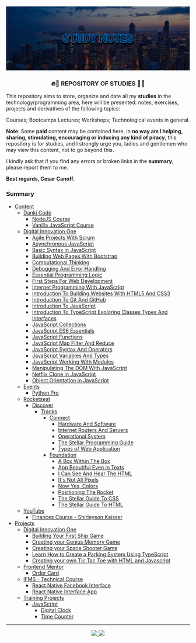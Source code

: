 ![HeroBanner]('./../images/HeroBanner.png)

<div align="center">
  <h3>🔥📘 REPOSITORY OF STUDIES 📘🔥</h3>
</div>

This repository aims to store, organize and date all my **studies** in the technology/programming area, here will be presented: notes, exercises, projects and derivatives of the following topics:

Courses;
Bootcamps
Lectures;
Workshops;
Technological events in general.

**Note**: Some **paid** content may be contained here, in **no way am I helping, sharing, stimulating, encouraging or inducing any kind of piracy**, this repository is for studies, and I strongly urge you, ladies and gentlemen who may view this content, not to go beyond this.

I kindly ask that if you find any errors or broken links in the **summary**, please report them to me.

**Best regards, Cesar Canoff.**

### Summary
- <a href="./content">Content</a>
  - <a href="./content/danki-code">Danki Code</a>
    - <a href="./content/danki-code/node-js-course">NodeJS Course</a>
    - <a href="./content/danki-code/vanilla-javascript-course">Vanilla JavaScript Course</a>
  - <a href="./content/digital-innovation-one">Digital Innovation One</a>
    - <a href="./content/digital-innovation-one/agile-projects-with-scrum">Agile Projects With Scrum</a>
    - <a href="./content/digital-innovation-one/asynchronous-javascript">Asynchronous JavaScript</a>
    - <a href="./content/digital-innovation-one/basic-syntax-in-javascript">Basic Syntax in JavaScript</a>
    - <a href="./content/digital-innovation-one/building-web-pages-with-bootstrap">Building Web Pages With Bootstrap</a>
    - <a href="./content/digital-innovation-one/computational-thinking">Computational Thinking</a>
    - <a href="./content/digital-innovation-one/debugging-and-error-handling">Debugging And Error Handling</a>
    - <a href="./content/digital-innovation-one/essential-programming-logic">Essential Programming Logic</a>
    - <a href="./content/digital-innovation-one/first-steps-for-web-development">First Steps For Web Development</a>
    - <a href="./content/digital-innovation-one/internet-programming-with-javascript">Internet Programming With JavaScript</a>
    - <a href="./content/digital-innovation-one/introduction-to-building-websites-with-html5-and-css3">Introduction To Building Websites With HTML5 And CSS3</a>
    - <a href="./content/digital-innovation-one/introduction-to-git-and-gitHub">Introduction To Git And GitHub</a>
    - <a href="./content/digital-innovation-one/introduction-to-javascript">Introduction To JavaScript</a>
    - <a href="./content/digital-innovation-one/introduction-to-typescript-exploring-classes-types-and-interfaces">Introduction To TypeScript Exploring Classes Types And Interfaces</a>
    - <a href="./content/digital-innovation-one/javascript-collections">JavaScript Collections</a>
    - <a href="./content/digital-innovation-one/javascript-es6-essential">JavaScript ES6 Essentials</a>
    - <a href="./content/digital-innovation-one/javascript-functions">JavaScript Functions</a>
    - <a href="./content/digital-innovation-one/javascript-map-filter-and-reduce">JavaScript Map Filter And Reduce</a>
    - <a href="./content/digital-innovation-one/javascript-syntax-and-operators">JavaScript Syntax And Operators</a>
    - <a href="./content/digital-innovation-one/javascript-variables-and-types">JavaScript Variables And Types</a>
    - <a href="./content/digital-innovation-one/javascript-working-with-modules-in-javascript">JavaScript Working With Modules</a>
    - <a href="./content/digital-innovation-one/manipulating-the-dom-with-javascript">Manipulating The DOM With JavaScript</a>
    - <a href="./content/digital-innovation-one/netflix-clone">Netflix Clone in JavaScript</a>
    - <a href="./content/digital-innovation-one/object-orientation-in-javascript">Object Orientation in JavaScript</a>
  - <a href="./content/events">Events</a>
    - <a href="./content/events/python-pro">Python Pro</a>
  - <a href="./content/rocketseat">Rocketseat</a>
    - <a href="./content/rocketseat/discover">Discover</a>
      - <a href="./content/rocketseat/discover/tracks">Tracks</a>
        - <a href="./content/rocketseat/discover/tracks/connect">Connect</a>
          - <a href="./content/rocketseat/discover/tracks/connect/hardware-and-software">Hardware And Software</a>
          - <a href="./content/rocketseat/discover/tracks/connect/internet-routers-and-servers">Internet Routers And Servers</a>
          - <a href="./content/rocketseat/discover/tracks/connect/operational-system">Operational System</a>
          - <a href="./content/rocketseat/discover/tracks/connect/the-stellar-programming-guide">The Stellar Programming Guide</a>
          - <a href="./content/rocketseat/discover/tracks/connect/types-of-web-application">Types of Web Application</a>
        - <a href="./content/rocketseat/discover/tracks/foundation">Foundation</a>
          - <a href="./content/rocketseat/discover/tracks/foundation/a-box-within-the-box">A Box Within The Box</a>
          - <a href="./content/rocketseat/discover/tracks/foundation/app-beautiful-even-in-texts">App Beautiful Even in Texts</a>
          - <a href="./content/rocketseat/discover/tracks/foundation/i-can-see-and-hear-the-html">I Can See And Hear The HTML</a>
          - <a href="./content/rocketseat/discover/tracks/foundation/it-is-not-all-pixels">It's Not All Pixels</a>
          - <a href="./content/rocketseat/discover/tracks/foundation/now-yes-colors">Now Yes, Colors</a>
          - <a href="./content/rocketseat/discover/tracks/foundation/positioning-the-rocket">Positioning The Rocket</a>
          - <a href="./content/rocketseat/discover/tracks/foundation/the-stellar-guide-to-css">The Stellar Guide To CSS</a>
          - <a href="./content/rocketseat/discover/tracks/foundation/the-stellar-guide-to-html">The Stellar Guide To HTML</a>
  - <a href="./content/youtube">YouTube</a>
    - <a href="./content/youtube/finances-course-shirleyson-kaisser">Finances Course - Shirleyson Kaisser</a>
- <a href="./projects">Projects</a>
  - <a href="./projects/digital-innovation-one">Digital Innovation One</a>
    - <a href="./projects/digital-innovation-one/building-your-first-ship-game">Building Your First Ship Game</a>
    - <a href="./projects/digital-innovation-one/creating-your-genius-memory-game">Creating your Genius Memory Game</a>
    - <a href="./projects/digital-innovation-one/creating-your-space-shooter-game">Creating your Space Shooter Game</a>
    - <a href="./projects/digital-innovation-one/learn-how-to-create-a-parking-system-using-typescript">Learn How to Create a Parking System Using TypeScript</a>
    - <a href="./projects/digital-innovation-one/creating-your-own-tic-tac-toe-with-html-and-javascript">Creating your own Tic Tac Toe with HTML and Javascript</a>
  - <a href="./projects//frontend-mentor">Frontend Mentor</a>
    - <a href="./projects/frontend-mentor/card-order">Order Card</a>
  - <a href="./projects/ifms-technical-course">IFMS - Technical Course</a>
    - <a href="./projects/ifms-technical-course/react-native-facebook-interface">React Native Facebook Interface</a>
    - <a href="./projects/ifms-technical-course/react-native-interface-app">React Native Interface App</a>
   - <a href="./projects/training-projects">Training Projects</a>
     - <a href="./projects/training-projects/javascript">JavaScript</a>
       - <a href="./projects/training-projects/javascript/digital-clock">Digital Clock</a>
       - <a href="./projects/training-projects/javascript/time-counter">Time Counter</a>

<hr />

<center>
  <a target="_blank" href="https://api.whatsapp.com/send?phone=5567998847151">
    <img src="https://img.shields.io/badge/WhatsApp-05122A?style=for-the-badge&logo=whatsapp&logoColor=25D366" /> 
  </a>
  <a target="_blank" href="mailto:canoff.cesar@gmail.com">
    <img src="https://img.shields.io/badge/Gmail-05122A?style=for-the-badge&logo=gmail&logoColor=D14836" /> 
  </a>
</center>